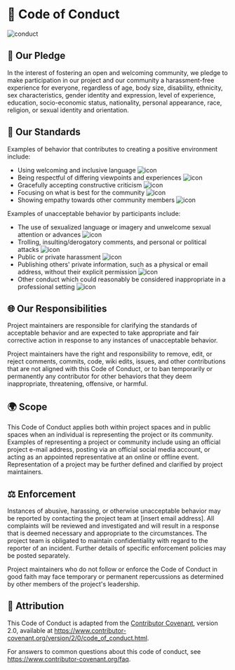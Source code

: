 # 💬 Code of Conduct

![conduct](https://img.shields.io/badge/Code%20of%20Conduct-Contributor%20Covenant-blue.svg)

## 🤝 Our Pledge

In the interest of fostering an open and welcoming community, we pledge to make participation in our project and our community a harassment-free experience for everyone, regardless of age, body size, disability, ethnicity, sex characteristics, gender identity and expression, level of experience, education, socio-economic status, nationality, personal appearance, race, religion, or sexual identity and orientation.

## 🌟 Our Standards

Examples of behavior that contributes to creating a positive environment include:

- Using welcoming and inclusive language ![icon](https://img.shields.io/badge/language-inclusive-brightgreen.svg)
- Being respectful of differing viewpoints and experiences ![icon](https://img.shields.io/badge/viewpoints-respectful-brightgreen.svg)
- Gracefully accepting constructive criticism ![icon](https://img.shields.io/badge/criticism-constructive-brightgreen.svg)
- Focusing on what is best for the community ![icon](https://img.shields.io/badge/community-best%20interests-brightgreen.svg)
- Showing empathy towards other community members ![icon](https://img.shields.io/badge/empathy-compassionate-brightgreen.svg)

Examples of unacceptable behavior by participants include:

- The use of sexualized language or imagery and unwelcome sexual attention or advances ![icon](https://img.shields.io/badge/language-sexualized-red.svg)
- Trolling, insulting/derogatory comments, and personal or political attacks ![icon](https://img.shields.io/badge/behavior-derogatory-red.svg)
- Public or private harassment ![icon](https://img.shields.io/badge/harassment-unacceptable-red.svg)
- Publishing others' private information, such as a physical or email address, without their explicit permission ![icon](https://img.shields.io/badge/private%20info-publishing-red.svg)
- Other conduct which could reasonably be considered inappropriate in a professional setting ![icon](https://img.shields.io/badge/conduct-inappropriate-red.svg)

## 🌐 Our Responsibilities

Project maintainers are responsible for clarifying the standards of acceptable behavior and are expected to take appropriate and fair corrective action in response to any instances of unacceptable behavior.

Project maintainers have the right and responsibility to remove, edit, or reject comments, commits, code, wiki edits, issues, and other contributions that are not aligned with this Code of Conduct, or to ban temporarily or permanently any contributor for other behaviors that they deem inappropriate, threatening, offensive, or harmful.

## 🌍 Scope

This Code of Conduct applies both within project spaces and in public spaces when an individual is representing the project or its community. Examples of representing a project or community include using an official project e-mail address, posting via an official social media account, or acting as an appointed representative at an online or offline event. Representation of a project may be further defined and clarified by project maintainers.

## ⚖️ Enforcement

Instances of abusive, harassing, or otherwise unacceptable behavior may be reported by contacting the project team at [insert email address]. All complaints will be reviewed and investigated and will result in a response that is deemed necessary and appropriate to the circumstances. The project team is obligated to maintain confidentiality with regard to the reporter of an incident. Further details of specific enforcement policies may be posted separately.

Project maintainers who do not follow or enforce the Code of Conduct in good faith may face temporary or permanent repercussions as determined by other members of the project's leadership.

## 📜 Attribution

This Code of Conduct is adapted from the [Contributor Covenant](https://www.contributor-covenant.org), version 2.0, available at https://www.contributor-covenant.org/version/2/0/code_of_conduct.html.

For answers to common questions about this code of conduct, see https://www.contributor-covenant.org/faq.
